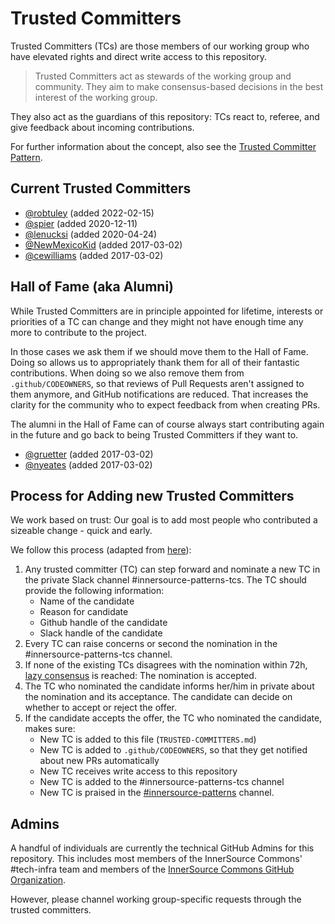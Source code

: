 # Trusted Committers

Trusted Committers (TCs) are those members of our working group who have elevated rights and direct write access to this repository.

> Trusted Committers act as stewards of the working group and community. They aim to make consensus-based decisions in the best interest of the working group.

They also act as the guardians of this repository: TCs react to, referee, and give feedback about incoming contributions.

For further information about the concept, also see the [Trusted Committer Pattern](patterns/2-structured/trusted-committer.md).

## Current Trusted Committers

* [@robtuley](https://github.com/robtuley) (added 2022-02-15)
* [@spier](https://github.com/spier) (added 2020-12-11)
* [@lenucksi](https://github.com/lenucksi) (added 2020-04-24)
* [@NewMexicoKid](https://github.com/NewMexicoKid) (added 2017-03-02)
* [@cewilliams](https://github.com/cewilliams) (added 2017-03-02)

## Hall of Fame (aka Alumni)

While Trusted Committers are in principle appointed for lifetime, interests or priorities of a TC can change and they might not have enough time any more to contribute to the project.

In those cases we ask them if we should move them to the Hall of Fame. Doing so allows us to appropriately thank them for all of their fantastic contributions. When doing so we also remove them from `.github/CODEOWNERS`, so that reviews of Pull Requests aren't assigned to them anymore, and GitHub notifications are reduced. That increases the clarity for the community who to expect feedback from when creating PRs.

The alumni in the Hall of Fame can of course always start contributing again in the future and go back to being Trusted Committers if they want to.

* [@gruetter](https://github.com/gruetter) (added 2017-03-02)
* [@nyeates](https://github.com/nyeates) (added 2017-03-02)

## Process for Adding new Trusted Committers

We work based on trust: Our goal is to add most people who contributed a sizeable change - quick and early.

We follow this process (adapted from [here](https://tech.europace.de/voting-in-new-trusted-committers/)):

1. Any trusted committer (TC) can step forward and nominate a new TC in the private Slack channel #innersource-patterns-tcs. The TC should provide the following information:
   * Name of the candidate
   * Reason for candidate
   * Github handle of the candidate
   * Slack handle of the candidate
1. Every TC can raise concerns or second the nomination in the #innersource-patterns-tcs channel.
1. If none of the existing TCs disagrees with the nomination within 72h, [lazy consensus](https://tech.europace.de/lazy-consensus-vs-explicit-voting/) is reached: The nomination is accepted.
1. The TC who nominated the candidate informs her/him in private about the nomination and its acceptance. The candidate can decide on whether to accept or reject the offer.
1. If the candidate accepts the offer, the TC who nominated the candidate, makes sure:
   * New TC is added to this file (`TRUSTED-COMMITTERS.md`)
   * New TC is added to `.github/CODEOWNERS`, so that they get notified about new PRs automatically
   * New TC receives write access to this repository
   * New TC is added to the #innersource-patterns-tcs channel
   * New TC is praised in the [#innersource-patterns](https://app.slack.com/client/T04PXKRM0/C2EFRTS6A) channel.

## Admins

A handful of individuals are currently the technical GitHub Admins for this repository. This includes most members of the InnerSource Commons' #tech-infra team and members of the [InnerSource Commons GitHub Organization](https://github.com/innersourcecommons).

However, please channel working group-specific requests through the trusted committers.
